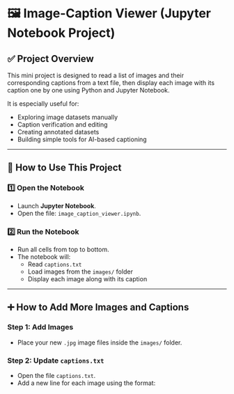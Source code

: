 # 🖼️ Image-Caption Viewer (Jupyter Notebook Project)

## ✅ Project Overview

This mini project is designed to read a list of images and their corresponding captions from a text file, then display each image with its caption one by one using Python and Jupyter Notebook.

It is especially useful for:
- Exploring image datasets manually
- Caption verification and editing
- Creating annotated datasets
- Building simple tools for AI-based captioning

---

## 🚀 How to Use This Project

### 1️⃣ Open the Notebook

- Launch **Jupyter Notebook**.
- Open the file: `image_caption_viewer.ipynb`.

### 2️⃣ Run the Notebook

- Run all cells from top to bottom.
- The notebook will:
  - Read `captions.txt`
  - Load images from the `images/` folder
  - Display each image along with its caption

---

## ➕ How to Add More Images and Captions

### Step 1: Add Images
- Place your new `.jpg` image files inside the `images/` folder.

### Step 2: Update `captions.txt`
- Open the file `captions.txt`.
- Add a new line for each image using the format:

